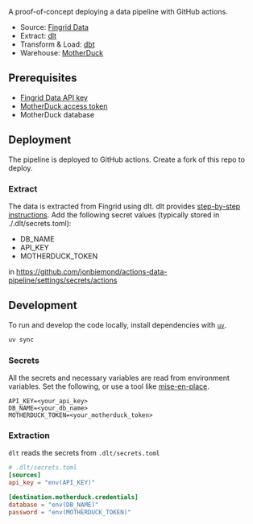 A proof-of-concept deploying a data pipeline with GitHub actions.

* Source: [Fingrid Data](https://data.fingrid.fi/en)
* Extract: [dlt](https://dlthub.com/)
* Transform & Load: [dbt](https://www.getdbt.com/)
* Warehouse: [MotherDuck](https://www.getdbt.com/)

## Prerequisites

* [Fingrid Data API key](https://data.fingrid.fi/en/instructions)
* [MotherDuck access token](https://motherduck.com/docs/key-tasks/authenticating-and-connecting-to-motherduck/authenticating-to-motherduck/#authentication-using-an-access-token)
* MotherDuck database

## Deployment

The pipeline is deployed to GitHub actions.
Create a fork of this repo to deploy.

### Extract

The data is extracted from Fingrid using dlt.
dlt provides [step-by-step instructions](https://dlthub.com/docs/walkthroughs/deploy-a-pipeline/deploy-with-github-actions).
Add the following secret values (typically stored in ./.dlt/secrets.toml):
- DB_NAME
- API_KEY
- MOTHERDUCK_TOKEN

in https://github.com/jonbiemond/actions-data-pipeline/settings/secrets/actions


## Development

To run and develop the code locally, install dependencies with [`uv`](https://docs.astral.sh/uv/).
```bash
uv sync
```

### Secrets

All the secrets and necessary variables are read from environment variables.
Set the following, or use a tool like [mise-en-place](https://mise.jdx.dev/).
```
API_KEY=<your_api_key>
DB_NAME=<your_db_name>
MOTHERDUCK_TOKEN=<your_motherduck_token>
```

### Extraction

`dlt` reads the secrets from `.dlt/secrets.toml`

```toml
# .dlt/secrets.toml
[sources]
api_key = "env(API_KEY)"

[destination.motherduck.credentials]
database = "env(DB_NAME)"
password = "env(MOTHERDUCK_TOKEN)"
```
